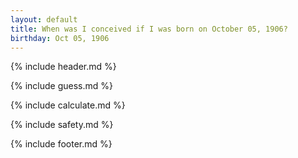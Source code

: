 ```yaml
---
layout: default
title: When was I conceived if I was born on October 05, 1906?
birthday: Oct 05, 1906
---
```


{% include header.md %}

{% include guess.md %}

{% include calculate.md %}

{% include safety.md %}

{% include footer.md %}



